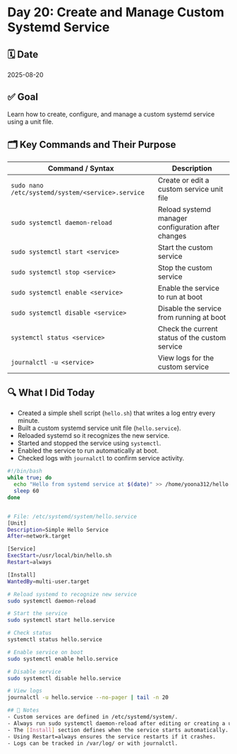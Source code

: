 # Day 20: Create and Manage Custom Systemd Service

## 🗓️ Date
2025-08-20

## ✅ Goal
Learn how to create, configure, and manage a custom systemd service using a unit file.  

## 🗂️ Key Commands and Their Purpose
| Command / Syntax                              | Description                                           |
| --------------------------------------------- | ----------------------------------------------------- |
| `sudo nano /etc/systemd/system/<service>.service` | Create or edit a custom service unit file             |
| `sudo systemctl daemon-reload`                | Reload systemd manager configuration after changes    |
| `sudo systemctl start <service>`              | Start the custom service                              |
| `sudo systemctl stop <service>`               | Stop the custom service                               |
| `sudo systemctl enable <service>`             | Enable the service to run at boot                     |
| `sudo systemctl disable <service>`            | Disable the service from running at boot              |
| `systemctl status <service>`                  | Check the current status of the custom service        |
| `journalctl -u <service>`                     | View logs for the custom service                      |

## 🔍 What I Did Today
- Created a simple shell script (`hello.sh`) that writes a log entry every minute.  
- Built a custom systemd service unit file (`hello.service`).  
- Reloaded systemd so it recognizes the new service.  
- Started and stopped the service using `systemctl`.  
- Enabled the service to run automatically at boot.  
- Checked logs with `journalctl` to confirm service activity.  

```bash
#!/bin/bash
while true; do
  echo "Hello from systemd service at $(date)" >> /home/yoona312/hello.log
  sleep 60
done


# File: /etc/systemd/system/hello.service
[Unit]
Description=Simple Hello Service
After=network.target

[Service]
ExecStart=/usr/local/bin/hello.sh
Restart=always

[Install]
WantedBy=multi-user.target

# Reload systemd to recognize new service
sudo systemctl daemon-reload

# Start the service
sudo systemctl start hello.service

# Check status
systemctl status hello.service

# Enable service on boot
sudo systemctl enable hello.service

# Disable service
sudo systemctl disable hello.service

# View logs
journalctl -u hello.service --no-pager | tail -n 20

## 🧠 Notes
- Custom services are defined in /etc/systemd/system/.
- Always run sudo systemctl daemon-reload after editing or creating a unit file.
- The [Install] section defines when the service starts automatically.
- Using Restart=always ensures the service restarts if it crashes.
- Logs can be tracked in /var/log/ or with journalctl.